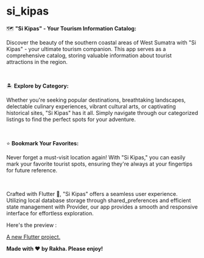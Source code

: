 # si_kipas
🗺️ <b>"Si Kipas" - Your Tourism Information Catalog:</b>

Discover the beauty of the southern coastal areas of West Sumatra with "Si Kipas" - your ultimate tourism companion. This app serves as a comprehensive catalog, storing valuable information about tourist attractions in the region.

<br>

🏝️ <b>Explore by Category:</b>

Whether you're seeking popular destinations, breathtaking landscapes, delectable culinary experiences, vibrant cultural arts, or captivating historical sites, "Si Kipas" has it all. Simply navigate through our categorized listings to find the perfect spots for your adventure.

<br>

⭐ <b>Bookmark Your Favorites:</b>

Never forget a must-visit location again! With "Si Kipas," you can easily mark your favorite tourist spots, ensuring they're always at your fingertips for future reference.

<br>

Crafted with Flutter 📱, "Si Kipas" offers a seamless user experience. Utilizing local database storage through shared_preferences and efficient state management with Provider, our app provides a smooth and responsive interface for effortless exploration.

Here's the preview :

[A new Flutter project.](https://github.com/RakhaGalih/si_kipas/assets/54633534/2ec84f77-6532-4e91-9d57-6fb28ba9abe3)

<b> Made with ❤️ by Rakha. Please enjoy! </b>
